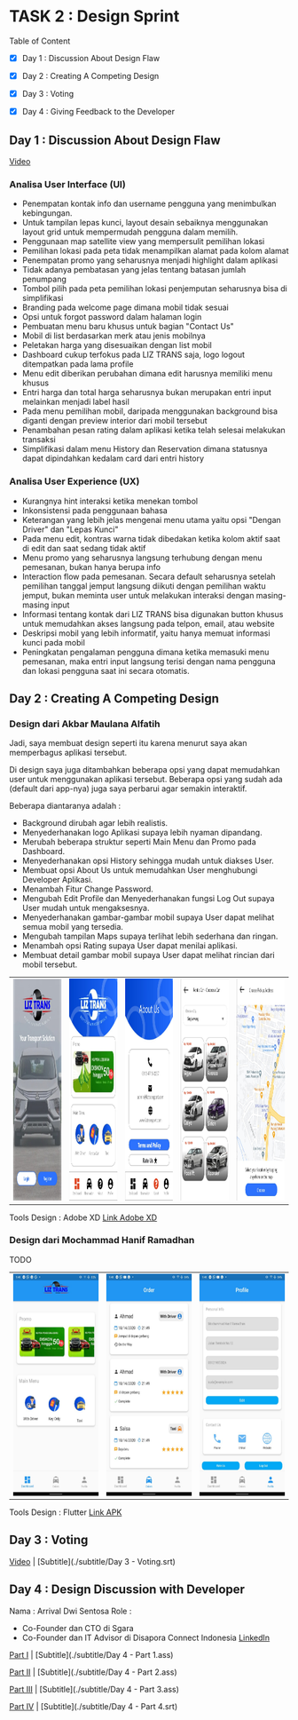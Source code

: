 # TASK 2 : Design Sprint

Table of Content
- [x] Day 1 : Discussion About Design Flaw
- [x] Day 2 : Creating A Competing Design
- [x] Day 3 : Voting 
- [x] Day 4 : Giving Feedback to the Developer


## Day 1 : Discussion About Design Flaw
[Video](https://www.youtube.com/playlist?list=PLqvhZMgGxt6JQomRS88j_qoYddwvMh_6m)

### Analisa User Interface (UI)
- Penempatan kontak info dan username pengguna yang menimbulkan kebingungan.
- Untuk tampilan lepas kunci, layout desain sebaiknya menggunakan layout grid untuk mempermudah pengguna dalam memilih.
- Penggunaan map  satellite view yang mempersulit pemilihan lokasi
- Pemilihan lokasi pada peta tidak menampilkan alamat pada kolom alamat
- Penempatan promo yang seharusnya menjadi highlight dalam aplikasi
- Tidak adanya pembatasan yang jelas tentang batasan jumlah penumpang
- Tombol pilih pada peta pemilihan lokasi penjemputan seharusnya bisa di simplifikasi
- Branding pada welcome page dimana mobil tidak sesuai
- Opsi untuk forgot password dalam halaman login
- Pembuatan menu baru khusus untuk bagian "Contact Us" 
- Mobil di list berdasarkan merk atau jenis mobilnya
- Peletakan harga yang disesuaikan dengan list mobil
- Dashboard cukup terfokus pada LIZ TRANS saja, logo logout ditempatkan pada lama profile
- Menu edit diberikan perubahan dimana edit harusnya memiliki menu khusus
- Entri harga dan total harga seharusnya bukan merupakan entri input melainkan menjadi label hasil
- Pada menu pemilihan mobil, daripada menggunakan background bisa diganti dengan preview interior dari mobil tersebut
- Penambahan pesan rating dalam aplikasi ketika telah selesai melakukan transaksi
- Simplifikasi dalam menu History dan Reservation dimana statusnya dapat dipindahkan kedalam card dari entri history

### Analisa User Experience (UX)
- Kurangnya hint interaksi ketika menekan tombol
- Inkonsistensi pada penggunaan bahasa
- Keterangan yang lebih jelas mengenai menu utama yaitu opsi "Dengan Driver" dan "Lepas Kunci"
- Pada menu edit, kontras warna tidak dibedakan ketika kolom aktif saat di edit dan saat sedang tidak aktif
- Menu promo yang seharusnya langsung terhubung dengan menu pemesanan, bukan hanya berupa info
- Interaction flow pada pemesanan. Secara default seharusnya setelah pemilihan tanggal jemput langsung diikuti dengan pemilihan waktu jemput, bukan meminta user untuk melakukan interaksi dengan masing-masing input
- Informasi tentang kontak dari LIZ TRANS bisa digunakan button khusus untuk memudahkan akses langsung pada telpon, email, atau website
- Deskripsi mobil yang lebih informatif, yaitu hanya memuat informasi kunci pada mobil
- Peningkatan pengalaman pengguna dimana ketika memasuki menu pemesanan, maka entri input langsung terisi dengan nama pengguna dan lokasi pengguna saat ini secara otomatis.


## Day 2 : Creating A Competing Design
### Design dari Akbar Maulana Alfatih
Jadi, saya membuat design seperti itu karena menurut saya akan memperbagus aplikasi tersebut. 

Di design saya juga ditambahkan beberapa opsi yang dapat memudahkan user untuk menggunakan aplikasi tersebut. Beberapa opsi yang sudah ada (default dari app-nya) juga saya perbarui agar semakin interaktif.

Beberapa diantaranya adalah :
- Background dirubah agar lebih realistis.
- Menyederhanakan logo Aplikasi supaya lebih nyaman dipandang.
- Merubah beberapa struktur seperti Main Menu dan Promo pada Dashboard.
- Menyederhanakan opsi History sehingga mudah untuk diakses User.
- Membuat opsi About Us untuk memudahkan User menghubungi Developer Aplikasi.
- Menambah Fitur Change Password.
- Mengubah Edit Profile dan Menyederhanakan fungsi Log Out supaya User mudah untuk mengaksesnya.
- Menyederhanakan gambar-gambar mobil supaya User dapat melihat semua mobil yang tersedia.
- Mengubah tampilan Maps supaya terlihat lebih sederhana dan ringan.
- Menambah opsi Rating supaya User dapat menilai aplikasi.
- Membuat detail gambar mobil supaya User dapat melihat rincian dari mobil tersebut.

| | | | | |
|-|-|-|-|-|
|<img height=400 src="./Design/Akbar/Akbar-1.jpeg">|<img height=400 src="./Design/Akbar/Akbar-2.jpeg">|<img height=400 src="./Design/Akbar/Akbar-3.jpeg">|<img height=400 src="./Design/Akbar/Akbar-4.jpeg">|<img height=400 src="./Design/Akbar/Akbar-5.jpeg">|

Tools Design : Adobe XD
[Link Adobe XD](https://xd.adobe.com/view/0e127e7f-867a-4416-a0a9-de21b8ff5dca-5b41/?fullscreen)

### Design dari Mochammad Hanif Ramadhan
TODO

| | | |
|-|-|-|
|<img height=400 src="./Design/Hanif/Hanif-1.jpeg">|<img height=400 src="./Design/Hanif/Hanif-2.jpeg">|<img height=400 src="./Design/Hanif/Hanif-3.jpeg">|

Tools Design : Flutter
[Link APK](./Design/Hanif/liz_transport.apk)

## Day 3 : Voting 
[Video](https://drive.google.com/file/d/1j1WYxRb3GLonmF-MJyxNkqVNh8_cfUbT/view?usp=sharing)  |  [Subtitle](./subtitle/Day 3 - Voting.srt)

## Day 4 : Design Discussion with Developer
Nama : Arrival Dwi Sentosa
Role : 
- Co-Founder dan CTO di Sgara
- Co-Founder dan IT Advisor di Disapora Connect Indonesia
[LinkedIn](https://www.linkedin.com/in/arrivaldwisentosa/?originalSubdomain=id)

[Part I](https://drive.google.com/file/d/1IhgqP7fwzSJBet2LJIZpoHgIhWHMKVuz/view?usp=sharing)  |  [Subtitle](./subtitle/Day 4 - Part 1.ass)

[Part II](https://drive.google.com/file/d/1EE_DpgE1WRjh1cdvYzhBIVsmFzQHhNbe/view?usp=sharing)  |  [Subtitle](./subtitle/Day 4 - Part 2.ass)

[Part III](https://drive.google.com/file/d/1uAvNsRFaMCo2HGhPlX12EfCqk0sHUmUW/view?usp=sharing)  |  [Subtitle](./subtitle/Day 4 - Part 3.ass)

[Part IV](https://drive.google.com/file/d/151dFgnqJsW9OJ_dH2QCGzYFZcWKnVaVS/view?usp=sharing)  |  [Subtitle](./subtitle/Day 4 - Part 4.srt)


